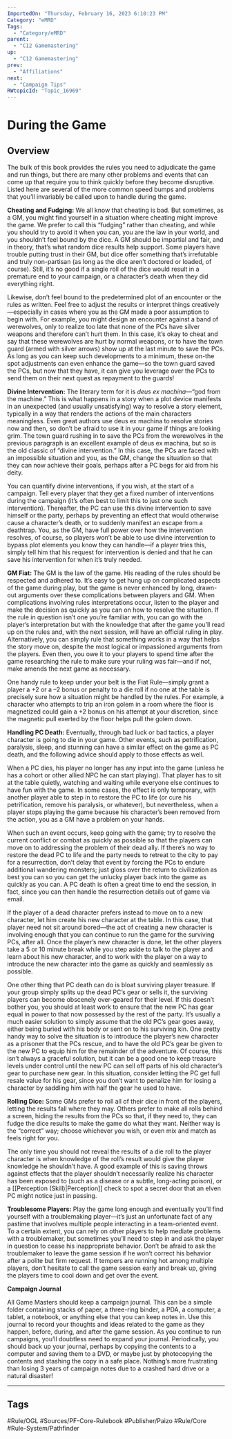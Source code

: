 ```yaml
---
ImportedOn: "Thursday, February 16, 2023 6:10:23 PM"
Category: "eMRD"
Tags:
  - "Category/eMRD"
parent:
  - "C12 Gamemastering"
up:
  - "C12 Gamemastering"
prev:
  - "Affiliations"
next:
  - "Campaign Tips"
RWtopicId: "Topic_16969"
---
```

# During the Game
## Overview
The bulk of this book provides the rules you need to adjudicate the game and run things, but there are many other problems and events that can come up that require you to think quickly before they become disruptive. Listed here are several of the more common speed bumps and problems that you’ll invariably be called upon to handle during the game.

**Cheating and Fudging:** We all know that cheating is bad. But sometimes, as a GM, you might find yourself in a situation where cheating might improve the game. We prefer to call this “fudging” rather than cheating, and while you should try to avoid it when you can, you are the law in your world, and you shouldn’t feel bound by the dice. A GM should be impartial and fair, and in theory, that’s what random dice results help support. Some players have trouble putting trust in their GM, but dice offer something that’s irrefutable and truly non-partisan (as long as the dice aren’t doctored or loaded, of course). Still, it’s no good if a single roll of the dice would result in a premature end to your campaign, or a character’s death when they did everything right.

Likewise, don’t feel bound to the predetermined plot of an encounter or the rules as written. Feel free to adjust the results or interpret things creatively—especially in cases where you as the GM made a poor assumption to begin with. For example, you might design an encounter against a band of werewolves, only to realize too late that none of the PCs have silver weapons and therefore can’t hurt them. In this case, it’s okay to cheat and say that these werewolves are hurt by normal weapons, or to have the town guard (armed with silver arrows) show up at the last minute to save the PCs. As long as you can keep such developments to a minimum, these on-the spot adjustments can even enhance the game—so the town guard saved the PCs, but now that they have, it can give you leverage over the PCs to send them on their next quest as repayment to the guards!

**Divine Intervention:** The literary term for it is *deus ex machina*—“god from the machine.” This is what happens in a story when a plot device manifests in an unexpected (and usually unsatisfying) way to resolve a story element, typically in a way that renders the actions of the main characters meaningless. Even great authors use deus ex machina to resolve stories now and then, so don’t be afraid to use it in your game if things are looking grim. The town guard rushing in to save the PCs from the werewolves in the previous paragraph is an excellent example of deus ex machina, but so is the old classic of “divine intervention.” In this case, the PCs are faced with an impossible situation and you, as the GM, change the situation so that they can now achieve their goals, perhaps after a PC begs for aid from his deity.

You can quantify divine interventions, if you wish, at the start of a campaign. Tell every player that they get a fixed number of interventions during the campaign (it’s often best to limit this to just one such intervention). Thereafter, the PC can use this divine intervention to save himself or the party, perhaps by preventing an effect that would otherwise cause a character’s death, or to suddenly manifest an escape from a deathtrap. You, as the GM, have full power over how the intervention resolves, of course, so players won’t be able to use divine intervention to bypass plot elements you know they can handle—if a player tries this, simply tell him that his request for intervention is denied and that he can save his intervention for when it’s truly needed.

**GM Fiat:** The GM is the law of the game. His reading of the rules should be respected and adhered to. It’s easy to get hung up on complicated aspects of the game during play, but the game is never enhanced by long, drawn-out arguments over these complications between players and GM. When complications involving rules interpretations occur, listen to the player and make the decision as quickly as you can on how to resolve the situation. If the rule in question isn’t one you’re familiar with, you can go with the player’s interpretation but with the knowledge that after the game you’ll read up on the rules and, with the next session, will have an official ruling in play. Alternatively, you can simply rule that something works in a way that helps the story move on, despite the most logical or impassioned arguments from the players. Even then, you owe it to your players to spend time after the game researching the rule to make sure your ruling was fair—and if not, make amends the next game as necessary.

One handy rule to keep under your belt is the Fiat Rule—simply grant a player a +2 or a –2 bonus or penalty to a die roll if no one at the table is precisely sure how a situation might be handled by the rules. For example, a character who attempts to trip an iron golem in a room where the floor is magnetized could gain a +2 bonus on his attempt at your discretion, since the magnetic pull exerted by the floor helps pull the golem down.

**Handling PC Death:** Eventually, through bad luck or bad tactics, a player character is going to die in your game. Other events, such as petrification, paralysis, sleep, and stunning can have a similar effect on the game as PC death, and the following advice should apply to those effects as well.

When a PC dies, his player no longer has any input into the game (unless he has a cohort or other allied NPC he can start playing). That player has to sit at the table quietly, watching and waiting while everyone else continues to have fun with the game. In some cases, the effect is only temporary, with another player able to step in to restore the PC to life (or cure his petrification, remove his paralysis, or whatever), but nevertheless, when a player stops playing the game because his character’s been removed from the action, you as a GM have a problem on your hands.

When such an event occurs, keep going with the game; try to resolve the current conflict or combat as quickly as possible so that the players can move on to addressing the problem of their dead ally. If there’s no way to restore the dead PC to life and the party needs to retreat to the city to pay for a resurrection, don’t delay that event by forcing the PCs to endure additional wandering monsters; just gloss over the return to civilization as best you can so you can get the unlucky player back into the game as quickly as you can. A PC death is often a great time to end the session, in fact, since you can then handle the resurrection details out of game via email.

If the player of a dead character prefers instead to move on to a new character, let him create his new character at the table. In this case, that player need not sit around bored—the act of creating a new character is involving enough that you can continue to run the game for the surviving PCs, after all. Once the player’s new character is done, let the other players take a 5 or 10 minute break while you step aside to talk to the player and learn about his new character, and to work with the player on a way to introduce the new character into the game as quickly and seamlessly as possible.

One other thing that PC death can do is bloat surviving player treasure. If your group simply splits up the dead PC’s gear or sells it, the surviving players can become obscenely over-geared for their level. If this doesn’t bother you, you should at least work to ensure that the new PC has gear equal in power to that now possessed by the rest of the party. It’s usually a much easier solution to simply assume that the old PC’s gear goes away, either being buried with his body or sent on to his surviving kin. One pretty handy way to solve the situation is to introduce the player’s new character as a prisoner that the PCs rescue, and to have the old PC’s gear be given to the new PC to equip him for the remainder of the adventure. Of course, this isn’t always a graceful solution, but it can be a good one to keep treasure levels under control until the new PC can sell off parts of his old character’s gear to purchase new gear. In this situation, consider letting the PC get full resale value for his gear, since you don’t want to penalize him for losing a character by saddling him with half the gear he used to have.

**Rolling Dice:** Some GMs prefer to roll all of their dice in front of the players, letting the results fall where they may. Others prefer to make all rolls behind a screen, hiding the results from the PCs so that, if they need to, they can fudge the dice results to make the game do what they want. Neither way is the “correct” way; choose whichever you wish, or even mix and match as feels right for you.

The only time you should not reveal the results of a die roll to the player character is when knowledge of the roll’s result would give the player knowledge he shouldn’t have. A good example of this is saving throws against effects that the player shouldn’t necessarily realize his character has been exposed to (such as a disease or a subtle, long-acting poison), or a [[Perception (Skill)|Perception]] check to spot a secret door that an elven PC might notice just in passing.

**Troublesome Players:** Play the game long enough and eventually you’ll find yourself with a troublemaking player—it’s just an unfortunate fact of any pastime that involves multiple people interacting in a team-oriented event. To a certain extent, you can rely on other players to help mediate problems with a troublemaker, but sometimes you’ll need to step in and ask the player in question to cease his inappropriate behavior. Don’t be afraid to ask the troublemaker to leave the game session if he won’t correct his behavior after a polite but firm request. If tempers are running hot among multiple players, don’t hesitate to call the game session early and break up, giving the players time to cool down and get over the event.

**Campaign Journal**

All Game Masters should keep a campaign journal. This can be a simple folder containing stacks of paper, a three-ring binder, a PDA, a computer, a tablet, a notebook, or anything else that you can keep notes in. Use this journal to record your thoughts and ideas related to the game as they happen, before, during, and after the game session. As you continue to run campaigns, you’ll doubtless need to expand your journal. Periodically, you should back up your journal, perhaps by copying the contents to a computer and saving them to a DVD, or maybe just by photocopying the contents and stashing the copy in a safe place. Nothing’s more frustrating than losing 3 years of campaign notes due to a crashed hard drive or a natural disaster!


---
## Tags
#Rule/OGL #Sources/PF-Core-Rulebook #Publisher/Paizo #Rule/Core #Rule-System/Pathfinder

